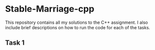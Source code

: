 # Stable-Marriage-cpp
This repository contains all my solutions to the C++ assignment. I also include brief descriptions on how to run the code for each of the tasks.



## Task 1



